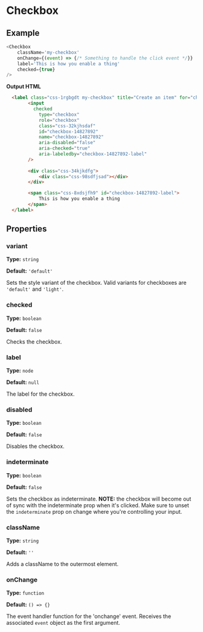 # Checkbox

## Example
``` Javascript
<Checkbox
	className='my-checkbox'
	onChange={(event) => {/* Something to handle the click event */}}
	label='This is how you enable a thing'
	checked={true}
/>
```

**Output HTML**
```HTML
  <label class="css-1rgbgdt my-checkbox" title="Create an item" for="checkbox-14827892">
		<input
		  checked
			type="checkbox"
			role="checkbox"
			class="css-32kjhsdaf"
			id="checkbox-14827892"
			name="checkbox-14827892"
			aria-disabled="false"
			aria-checked="true"
			aria-labeledby="checkbox-14827892-label"
		/>
    
		<div class="css-34kjkdfg">
			<div class="css-98sdfjsad"></div>
		</div>

		<span class="css-8xdsjfh9" id="checkbox-14827892-label">
			This is how you enable a thing
		</span>
  </label>
```

## Properties

### variant

**Type:** `string`

**Default:** `'default'`

Sets the style variant of the checkbox. Valid variants for checkboxes are `'default'` and `'light'`.

### checked

**Type:** `boolean`

**Default:** `false`

Checks the checkbox.

### label

**Type:** `node`

**Default:** `null`

The label for the checkbox.

### disabled

**Type:** `boolean`

**Default:** `false`

Disables the checkbox.

### indeterminate

**Type:** `boolean`

**Default:** `false`

Sets the checkbox as indeterminate. **NOTE:** the checkbox will become out of sync with the indeterminate prop when it's clicked. Make sure to unset the `indeterminate` prop on change where you're controlling your input.

### className

**Type:** `string`

**Default:** `''`

Adds a className to the outermost element.

### onChange

**Type:** `function`

**Default:** `() => {}`

The event handler function for the 'onchange' event. Receives the associated `event` object as the first argument.
